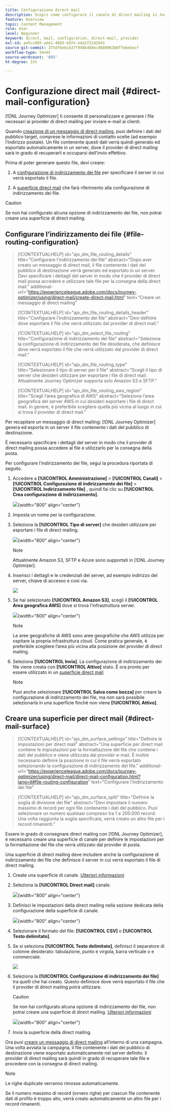 ```yaml
---
title: Configurazione direct mail
description: Scopri come configurare il canale di direct mailing in Journey Optimizer
feature: Overview
topic: Content Management
role: User
level: Beginner
keyword: direct, mail, configuration, direct-mail, provider
exl-id: ae5cc885-ade1-4683-b97e-eda1f2142041
source-git-commit: 375dfbebcb37f948b468ec9689963b0ffebebecf
workflow-type: tm+mt
source-wordcount: '893'
ht-degree: 31%

---
```


# Configurazione direct mail {#direct-mail-configuration}

[!DNL Journey Optimizer] ti consente di personalizzare e generare i file necessari ai provider di direct mailing per inviare e-mail ai clienti.

Quando [creazione di un messaggio di direct mailing](../direct-mail/create-direct-mail.md), puoi definire i dati del pubblico target, comprese le informazioni di contatto scelte (ad esempio l’indirizzo postale). Un file contenente questi dati verrà quindi generato ed esportato automaticamente in un server, dove il provider di direct mailing sarà in grado di recuperarli e occuparsi dell’invio effettivo.

Prima di poter generare questo file, devi creare:

1. A [configurazione di indirizzamento dei file](#file-routing-configuration) per specificare il server in cui verrà esportato il file.

1. A [superficie direct mail](#direct-mail-surface) che farà riferimento alla configurazione di indirizzamento dei file.

>[!CAUTION]
>
>Se non hai configurato alcuna opzione di indirizzamento dei file, non potrai creare una superficie di direct mailing.

## Configurare l’indirizzamento dei file {#file-routing-configuration}

>[!CONTEXTUALHELP]
>id="ajo_dm_file_routing_details"
>title="Configurare l’indirizzamento dei file"
>abstract="Dopo aver creato un messaggio di direct mail, il file contenente i dati del pubblico di destinazione verrà generato ed esportato in un server. Devi specificare i dettagli del server in modo che il provider di direct mail possa accedere e utilizzare tale file per la consegna della direct mail."
>additional-url="https://experienceleague.adobe.com/docs/journey-optimizer/using/direct-mail/create-direct-mail.html" text="Creare un messaggio di direct mailing"

>[!CONTEXTUALHELP]
>id="ajo_dm_file_routing_details_header"
>title="Configurare l’indirizzamento dei file"
>abstract="Devi definire dove esportare il file che verrà utilizzato dal provider di direct mail."

>[!CONTEXTUALHELP]
>id="ajo_dm_select_file_routing"
>title="Configurazione di indirizzamento dei file"
>abstract="Seleziona la configurazione di indirizzamento dei file desiderata, che definisce dove verrà esportato il file che verrà utilizzato dal provider di direct mail."

>[!CONTEXTUALHELP]
>id="ajo_dm_file_routing_type"
>title="Selezionare il tipo di server per il file"
>abstract="Scegli il tipo di server che desideri utilizzare per esportare i file di direct mail. Attualmente Journey Optimizer supporta solo Amazon S3 e SFTP."

>[!CONTEXTUALHELP]
>id="ajo_dm_file_routing_aws_region"
>title="Scegli l’area geografica di AWS"
>abstract="Seleziona l’area geografica del server AWS in cui desideri esportare i file di direct mail. In genere, è preferibile scegliere quella più vicina al luogo in cui si trova il provider di direct mail."

Per recapitare un messaggio di direct mailing: [!DNL Journey Optimizer] genera ed esporta in un server il file contenente i dati del pubblico di destinazione.

È necessario specificare i dettagli del server in modo che il provider di direct mailing possa accedere al file e utilizzarlo per la consegna della posta.

Per configurare l’indirizzamento dei file, segui la procedura riportata di seguito.

1. Accedere a **[!UICONTROL Amministrazione]** > **[!UICONTROL Canali]** > **[!UICONTROL Configurazione di indirizzamento dei file]** > **[!UICONTROL Indirizzamento file]** , quindi fai clic su **[!UICONTROL Crea configurazione di indirizzamento]**.

   ![](assets/file-routing-config-button.png){width="800" align="center"}

1. Imposta un nome per la configurazione.

1. Seleziona la **[!UICONTROL Tipo di server]** che desideri utilizzare per esportare i file di direct mailing.

   ![](assets/file-routing-config-type.png){width="800" align="center"}

   >[!NOTE]
   >
   >Attualmente Amazon S3, SFTP e Azure sono supportati in [!DNL Journey Optimizer].

1. Inserisci i dettagli e le credenziali del server, ad esempio indirizzo del server, chiave di accesso e così via.

   ![](assets/file-routing-config-sftp-details.png)

1. Se hai selezionato **[!UICONTROL Amazon S3]**, scegli il **[!UICONTROL Area geografica AWS]** dove si trova l&#39;infrastruttura server.

   ![](assets/file-routing-config-aws-region.png){width="800" align="center"}

   >[!NOTE]
   >
   >Le aree geografiche di AWS sono aree geografiche che AWS utilizza per ospitare la propria infrastruttura cloud. Come pratica generale, è preferibile scegliere l’area più vicina alla posizione del provider di direct mailing.

1. Seleziona **[!UICONTROL Invia]**. La configurazione di indirizzamento dei file viene creata con **[!UICONTROL Attivo]** stato. È ora pronto per essere utilizzato in un [superficie direct mail](#direct-mail-surface).

   >[!NOTE]
   >
   >Puoi anche selezionare **[!UICONTROL Salva come bozza]** per creare la configurazione di indirizzamento dei file, ma non sarà possibile selezionarla in una superficie finché non viene **[!UICONTROL Attivo]**.

## Creare una superficie per direct mail {#direct-mail-surface}

>[!CONTEXTUALHELP]
>id="ajo_dm_surface_settings"
>title="Definire le impostazioni per direct mail"
>abstract="Una superficie per direct mail contiene le impostazioni per la formattazione del file che contiene i dati del pubblico e viene utilizzata dal provider e-mail. È inoltre necessario definire la posizione in cui il file verrà esportato selezionando la configurazione di indirizzamento del file."
>additional-url="https://experienceleague.adobe.com/docs/journey-optimizer/using/direct-mail/direct-mail-configuration.html?lang=it#file-routing-configuration" text="Configurare l’indirizzamento dei file"

<!--
>[!CONTEXTUALHELP]
>id="ajo_dm_surface_sort"
>title="Define the sort order"
>abstract="If you select this option, the sort will be by profile ID, ascending or descending. If you unselect it, the sorting configuration defined when creating the direct mail message within a journey or a campaign."-->

>[!CONTEXTUALHELP]
>id="ajo_dm_surface_split"
>title="Definire la soglia di divisione dei file"
>abstract="Devi impostare il numero massimo di record per ogni file contenente i dati del pubblico. Puoi selezionare un numero qualsiasi compreso tra 1 e 200.000 record. Una volta raggiunta la soglia specificata, verrà creato un altro file per i record rimanenti."

Essere in grado di consegnare direct mailing con [!DNL Journey Optimizer], è necessario creare una superficie di canale per definire le impostazioni per la formattazione del file che verrà utilizzato dal provider di posta.

Una superficie di direct mailing deve includere anche la configurazione di indirizzamento dei file che definisce il server in cui verrà esportato il file di direct mailing.

1. Create una superficie di canale. [Ulteriori informazioni](../configuration/channel-surfaces.md)

1. Seleziona la **[!UICONTROL Direct mail]** canale.

   ![](assets/surface-direct-mail-channel.png){width="800" align="center"}

1. Definisci le impostazioni della direct mailing nella sezione dedicata della configurazione della superficie di canale.

   ![](assets/surface-direct-mail-settings.png){width="800" align="center"}

   <!--![](assets/surface-direct-mail-settings-with-insertion.png)-->

1. Selezionare il formato del file: **[!UICONTROL CSV]** o **[!UICONTROL Testo delimitato]**.

1. Se si seleziona **[!UICONTROL Testo delimitato]**, definisci il separatore di colonne desiderato: tabulazione, punto e virgola, barra verticale o e commerciale.

   ![](assets/surface-direct-mail-column-separator.png)

1. Seleziona la **[!UICONTROL Configurazione di indirizzamento dei file]** tra quelli che hai creato. Questo definisce dove verrà esportato il file che il provider di direct mailing potrà utilizzare.

   >[!CAUTION]
   >
   >Se non hai configurato alcuna opzione di indirizzamento dei file, non potrai creare una superficie di direct mailing. [Ulteriori informazioni](#file-routing-configuration)

   ![](assets/surface-direct-mail-file-routing.png){width="800" align="center"}

   <!--![](assets/surface-direct-mail-file-routing-with-insertion.png)-->

1. Invia la superficie della direct mailing.

Ora puoi [creare un messaggio di direct mailing](../direct-mail/create-direct-mail.md) all’interno di una campagna. Una volta avviata la campagna, il file contenente i dati del pubblico di destinazione viene esportato automaticamente nel server definito. Il provider di direct mailing sarà quindi in grado di recuperare tale file e procedere con la consegna di direct mailing.

>[!NOTE]
>
>Le righe duplicate verranno rimosse automaticamente.
>
>Se il numero massimo di record (ovvero righe) per ciascun file contenente dati di profilo è troppo alto, verrà creato automaticamente un altro file per i record rimanenti.

<!--
    In the **[!UICONTROL Insertion]** section, you can choose to automatically remove duplicate rows.

    Define the maximum number of records (i.e. rows) for each file containing profile data. After the specified threshold is reached, another file will be created for the remaining records.

    ![](assets/surface-direct-mail-split.png)

    For example, if there are 100,000 records in the file and the threshold limit is set to 60,000, the records will be split into two files. The first file will contain 60,000 rows, and the second file will contain the remaining 40,000 rows.

    >[!NOTE]
    >
    >NOTE You can set any number between 1 and 200,000 records, meaning each file must contain at least 1 row and no more than 200,000 rows.

-->